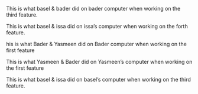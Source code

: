 

This is what basel & bader did on bader computer when working on the third feature.

This is what basel & issa did on issa’s computer when working on the forth feature.


his is what Bader & Yasmeen  did on Bader computer when working on the first feature

This is what Yasmeen & Bader did on Yasmeen’s computer when working on the first feature



This is what basel & issa did on basel’s computer when working on the third feature.

